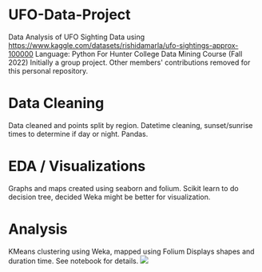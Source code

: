 # UFO-Data-Project
Data Analysis of UFO Sighting Data using https://www.kaggle.com/datasets/rishidamarla/ufo-sightings-approx-100000
Language: Python
For Hunter College Data Mining Course (Fall 2022)
Initially a group project. Other members' contributions removed for this personal repository.

# Data Cleaning
Data cleaned and points split by region.
Datetime cleaning, sunset/sunrise times to determine if day or night.
Pandas.

# EDA / Visualizations
Graphs and maps created using seaborn and folium.
Scikit learn to do decision tree, decided Weka might be better for visualization.

# Analysis
KMeans clustering using Weka, mapped using Folium
Displays shapes and duration time. See notebook for details.
![](https://i.imgur.com/2bZT3Sd.png)
